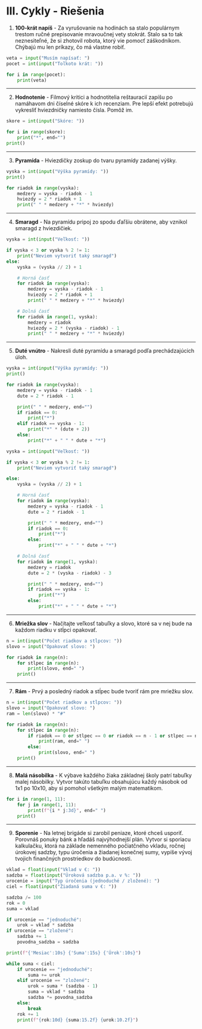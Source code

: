 # Ⅲ. Cykly - Riešenia


1. **100-krát napíš** - Za vyrušovanie na hodinách sa stalo populárnym trestom ručné prepisovanie mravoučnej vety stokrát. Stalo sa to tak neznesiteľné, že si zhotovil robota, ktorý vie pomocť záškodníkom. Chýbajú mu len príkazy, čo má vlastne robiť.

```python
veta = input("Musím napísať: ")
pocet = int(input("Toľkoto krát: "))

for i in range(pocet):
    print(veta)
```

---

2. **Hodnotenie** -  Filmový kritici a hodnotitelia reštauracií zapíšu po namáhavom dni číselné skóre k ich recenziam. Pre lepší efekt potrebujú vykresliť hviezdničky namiesto čísla. Pomôž im.


```python
skore = int(input("Skóre: "))

for i in range(skore):
    print("*", end="")
print()
```

---

3. **Pyramída** - Hviezdičky zoskup do tvaru pyramídy zadanej výšky.


```python
vyska = int(input("Výška pyramídy: "))
print()

for riadok in range(vyska):
    medzery = vyska - riadok - 1
    hviezdy = 2 * riadok + 1
    print(" " * medzery + "*" * hviezdy)
```

---


4. **Smaragd** - Na pyramídu pripoj zo spodu ďaľšiu obrátene, aby vznikol smaragd z hviezdičiek.

```python
vyska = int(input("Veľkosť: "))

if vyska < 3 or vyska % 2 != 1:
    print("Neviem vytvoriť taký smaragd")
else:
    vyska = (vyska // 2) + 1

    # Horná časť
    for riadok in range(vyska):
        medzery = vyska - riadok - 1
        hviezdy = 2 * riadok + 1
        print(" " * medzery + "*" * hviezdy)

    # Dolná časť
    for riadok in range(1, vyska):
        medzery = riadok
        hviezdy = 2 * (vyska - riadok) - 1
        print(" " * medzery + "*" * hviezdy)
```

---

5. **Duté vnútro** - Nakresli duté pyramídu a smaragd podľa prechádzajúcich úloh.


```python
vyska = int(input("Výška pyramídy: "))
print()

for riadok in range(vyska):
    medzery = vyska - riadok - 1
    dute = 2 * riadok - 1

    print(" " * medzery, end="")
    if riadok == 0:
        print("*")
    elif riadok == vyska - 1:
        print("*" * (dute + 2))
    else:
        print("*" + " " * dute + "*")
```

```python
vyska = int(input("Veľkosť: "))

if vyska < 3 or vyska % 2 != 1:
    print("Neviem vytvoriť taký smaragd")

else:
    vyska = (vyska // 2) + 1

    # Horná časť
    for riadok in range(vyska):
        medzery = vyska - riadok - 1
        dute = 2 * riadok - 1

        print(" " * medzery, end="")
        if riadok == 0:
            print("*")
        else:
            print("*" + " " * dute + "*")

    # Dolná časť
    for riadok in range(1, vyska):
        medzery = riadok
        dute = 2 * (vyska - riadok) - 3

        print(" " * medzery, end="")
        if riadok == vyska - 1:
            print("*")
        else:
            print("*" + " " * dute + "*")
```

---

6. **Mriežka slov** - Načítajte veľkosť tabuľky a slovo, ktoré sa v nej bude na každom riadku v stĺpci opakovať.


```python
n = int(input("Počet riadkov a stĺpcov: "))
slovo = input("Opakovať slovo: ")

for riadok in range(n):
    for stlpec in range(n):
        print(slovo, end=" ")
    print()
```

---

7. **Rám** - Prvý a posledný riadok a stĺpec bude tvoriť rám pre mriežku slov.


```python
n = int(input("Počet riadkov a stĺpcov: "))
slovo = input("Opakovať slovo: ")
ram = len(slovo) * "#"

for riadok in range(n):
    for stlpec in range(n):
        if riadok == 0 or stlpec == 0 or riadok == n - 1 or stlpec == n - 1:
            print(ram, end=" ")
        else:
            print(slovo, end=" ")
    print()
```

---

8. **Malá násobilka** - K výbave každého žiaka základnej školy patrí tabuľky malej násobilky. Vytvor takúto tabuľku obsahujúcu každý násobok od 1x1 po 10x10, aby si pomohol všetkým malým matematikom.


```python
for i in range(1, 11):
    for j in range(1, 11):
        print(f"{i * j:3d}", end=" ")
    print()
```

---

9. **Sporenie** -  Na letnej brigáde si zarobil peniaze, ktoré chceš usporiť. Porovnáš ponuky bánk a hľadáš najvýhodnejší plán. Vytvor si sporiacu kalkulačku, ktorá na základe nemenného počiatčného vkladu, ročnej úrokovej sadzby, typu úročenia a žiadanej konečnej sumy, vypíše vývoj tvojich finančných prostriedkov do budúcnosti.


```python
vklad = float(input("Vklad v €: "))
sadzba = float(input("Úroková sadzba p.a. v %: "))
urocenie = input("Typ úročenia (jednoduché / zložené): ")
ciel = float(input("Žiadaná suma v €: "))

sadzba /= 100
rok = 0
suma = vklad

if urocenie == "jednoduché":
    urok = vklad * sadzba
if urocenie == "zložené":
    sadzba += 1
    povodna_sadzba = sadzba

print(f"{'Mesiac':10s} {'Suma':15s} {'Úrok':10s}")

while suma < ciel:
    if urocenie == "jednoduché":
        suma += urok
    elif urocenie == "zložené":
        urok = suma * (sadzba - 1)
        suma = vklad * sadzba
        sadzba *= povodna_sadzba
    else:
        break
    rok += 1
    print(f"{rok:10d} {suma:15.2f} {urok:10.2f}")
```

